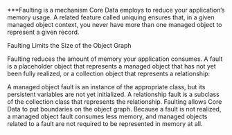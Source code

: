 ***Faulting is a mechanism Core Data employs to reduce your application’s memory usage. A related feature called uniquing ensures that, in a given managed object context, you never have more than one managed object to represent a given record.

Faulting Limits the Size of the Object Graph

Faulting reduces the amount of memory your application consumes. A fault is a placeholder object that represents a managed object that has not yet been fully realized, or a collection object that represents a relationship:

A managed object fault is an instance of the appropriate class, but its persistent variables are not yet initialized.
A relationship fault is a subclass of the collection class that represents the relationship.
Faulting allows Core Data to put boundaries on the object graph. Because a fault is not realized, a managed object fault consumes less memory, and managed objects related to a fault are not required to be represented in memory at all.
